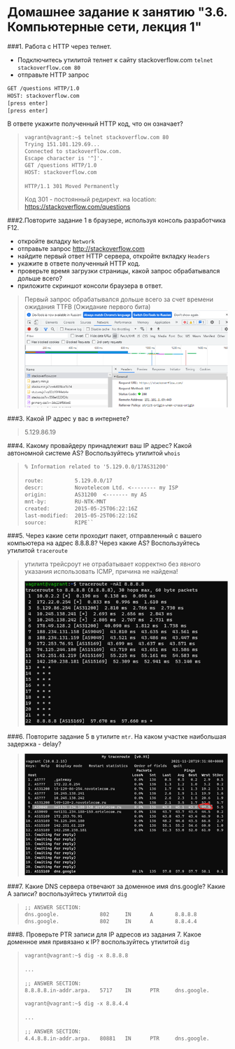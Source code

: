 # Домашнее задание к занятию "3.6. Компьютерные сети, лекция 1"

###1. Работа c HTTP через телнет.
- Подключитесь утилитой телнет к сайту stackoverflow.com
`telnet stackoverflow.com 80`
- отправьте HTTP запрос
```bash
GET /questions HTTP/1.0
HOST: stackoverflow.com
[press enter]
[press enter]
```
В ответе укажите полученный HTTP код, что он означает?

>```commandline
>vagrant@vagrant:~$ telnet stackoverflow.com 80
>Trying 151.101.129.69...
>Connected to stackoverflow.com.
>Escape character is '^]'.
>GET /questions HTTP/1.0
>HOST: stackoverflow.com
>
>HTTP/1.1 301 Moved Permanently
>```
>Код 301 - постоянный редирект. на location: https://stackoverflow.com/questions

###2.Повторите задание 1 в браузере, используя консоль разработчика F12.
- откройте вкладку `Network`
- отправьте запрос http://stackoverflow.com
- найдите первый ответ HTTP сервера, откройте вкладку `Headers`
- укажите в ответе полученный HTTP код.
- проверьте время загрузки страницы, какой запрос обрабатывался дольше всего?
- приложите скриншот консоли браузера в ответ.

>Первый запрос обрабатывался дольше всего за счет времени ожидания TTFB (Ожидание первого бита)
>![img_15.png](img_15.png)

###3. Какой IP адрес у вас в интернете?

>5.129.86.19

###4. Какому провайдеру принадлежит ваш IP адрес? Какой автономной системе AS? Воспользуйтесь утилитой `whois`

>```commandline
>% Information related to '5.129.0.0/17AS31200'
>
>route:          5.129.0.0/17
>descr:          Novotelecom Ltd. <-------- my ISP
>origin:         AS31200  <------- my AS
>mnt-by:         RU-NTK-MNT
>created:        2015-05-25T06:22:16Z
>last-modified:  2015-05-25T06:22:16Z
>source:         RIPE``
 

###5. Через какие сети проходит пакет, отправленный с вашего компьютера на адрес 8.8.8.8? Через какие AS? Воспользуйтесь утилитой `traceroute`

>утилита трейсроут не отрабатывает корректно без явного указания использовать ICMP, причина не найдена!
> 
>![img_18.png](img_18.png)

###6. Повторите задание 5 в утилите `mtr`. На каком участке наибольшая задержка - delay?

>![img_16.png](img_16.png)

###7. Какие DNS сервера отвечают за доменное имя dns.google? Какие A записи? воспользуйтесь утилитой `dig`

>```commandline
>;; ANSWER SECTION:
>dns.google.             802     IN      A       8.8.8.8
>dns.google.             802     IN      A       8.8.4.4
>```
###8. Проверьте PTR записи для IP адресов из задания 7. Какое доменное имя привязано к IP? воспользуйтесь утилитой `dig`

>```
>vagrant@vagrant:~$ dig -x 8.8.8.8
>
>...
>
>;; ANSWER SECTION:
>8.8.8.8.in-addr.arpa.   5717    IN      PTR     dns.google.
>```
>```commandline
>vagrant@vagrant:~$ dig -x 8.8.4.4
>
>...
>
>;; ANSWER SECTION:
>4.4.8.8.in-addr.arpa.   80881   IN      PTR     dns.google.